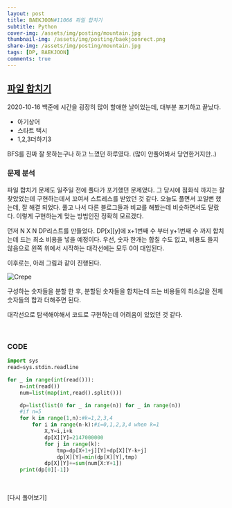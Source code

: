 ```yaml
---
layout: post
title: BAEKJOON#11066 파일 합치기
subtitle: Python
cover-img: /assets/img/posting/mountain.jpg
thumbnail-img: /assets/img/posting/baekjoonrect.png
share-img: /assets/img/posting/mountain.jpg
tags: [DP, BAEKJOON]
comments: true
---
```


## [파일 합치기](https://www.acmicpc.net/problem/11066)

2020-10-16 백준에 시간을 굉장히 많이 할애한 날이었는데, 대부분 포기하고 끝났다.

- 아기상어
- 스타트 택시
- 1,2,3더하기3

BFS를 진짜 잘 못하는구나 하고 느꼈던 하루였다. (많이 안풀어봐서 당연한거지만..)

### 문제 분석

파일 합치기 문제도 일주일 전에 풀다가 포기했던 문제였다. 그 당시에 점화식 까지는 잘 찾았었는데 구현하는데서 꼬여서 스트레스를 받았던 것 같다. 오늘도 풀면서 꼬일뻔 했는데, 잘 해결 되었다. 풀고 나서 다른 블로그들과 비교를 해봤는데 비슷하면서도 달랐다. 이렇게 구현하는게 맞는 방법인진 정확히 모르겠다.

먼저 N X N DP리스트를 만들었다.
DP[x][y]에 x+1번째 수 부터 y+1번째 수 까지 합치는데 드는 최소 비용을 넣을 예정이다.
우선, 숫자 한개는 합칠 수도 없고, 비용도 들지 않음으로 왼쪽 위에서 시작하는 대각선에는 모두 0이 대입된다.

이후로는, 아래 그림과 같이 진행된다.

![Crepe](https://i.imgur.com/Wj6a9Z7.jpg)

구성하는 숫자들을 분할 한 후, 분할된 숫자들을 합치는데 드는 비용들의 최소값을 전체 숫자들의 합과 더해주면 된다.

대각선으로 탐색해야해서 코드로 구현하는데 어려움이 있었던 것 같다.

<br>

### CODE

```python
import sys
read=sys.stdin.readline

for _ in range(int(read())):
    n=int(read())
    num=list(map(int,read().split()))

    dp=list(list(0 for _ in range(n)) for _ in range(n))
    #if n=5
    for k in range(1,n):#k=1,2,3,4
        for i in range(n-k):#i=0,1,2,3,4 when k=1
            X,Y=i,i+k
            dp[X][Y]=2147000000
            for j in range(k):
                tmp=dp[X+1+j][Y]+dp[X][Y-k+j]
                dp[X][Y]=min(dp[X][Y],tmp)
            dp[X][Y]+=sum(num[X:Y+1])
    print(dp[0][-1])
```

<br>

[다시 풀어보기]
<br>
<br>
